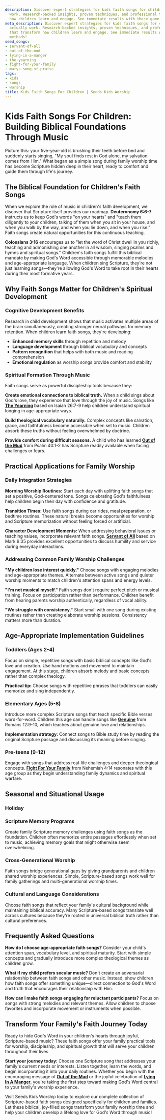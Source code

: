 ```yaml
---
description: Discover expert strategies for kids faith songs for children that actually
  work. Research-backed insights, proven techniques, and professional tips that transform
  how children learn and engage. See immediate results with these game-changing methods!
meta_description: Discover expert strategies for kids faith songs for children that
  actually work. Research-backed insights, proven techniques, and professional tips
  that transform how children learn and engage. See immediate results with these game-changing
  methods!
seed_songs:
- servant-of-all
- out-of-the-mud
- lying-in-a-manger
- the-yearning
- fight-for-your-family
- marys-song-of-praise
tags:
- kids
- songs
- worship
title: Kids Faith Songs For Children | Seeds Kids Worship
---
```

# Kids Faith Songs For Children: Building Biblical Foundations Through Music

Picture this: your five-year-old is brushing their teeth before bed and suddenly starts singing, "My soul finds rest in God alone, my salvation comes from Him." What began as a simple song during family worship time has become Scripture hidden deep in their heart, ready to comfort and guide them through life's journey.

## The Biblical Foundation for Children's Faith Songs

When we explore the role of music in children's faith development, we discover that Scripture itself provides our roadmap. **Deuteronomy 6:6-7** instructs us to keep God's words "on your hearts" and "teach them diligently to your children, talking of them when you sit in your house, and when you walk by the way, and when you lie down, and when you rise." Faith songs create natural opportunities for this continuous teaching.

**Colossians 3:16** encourages us to "let the word of Christ dwell in you richly, teaching and admonishing one another in all wisdom, singing psalms and hymns and spiritual songs." Children's faith songs fulfill this biblical mandate by making God's Word accessible through memorable melodies and age-appropriate language. When children sing Scripture, they're not just learning songs—they're allowing God's Word to take root in their hearts during their most formative years.

## Why Faith Songs Matter for Children's Spiritual Development

### Cognitive Development Benefits

Research in child development shows that music activates multiple areas of the brain simultaneously, creating stronger neural pathways for memory retention. When children learn faith songs, they're developing:

- **Enhanced memory skills** through repetition and melody
- **Language development** through biblical vocabulary and concepts
- **Pattern recognition** that helps with both music and reading comprehension
- **Emotional regulation** as worship songs provide comfort and stability

### Spiritual Formation Through Music

Faith songs serve as powerful discipleship tools because they:

**Create emotional connections to biblical truth.** When a child sings about God's love, they experience that love through the joy of music. Songs like **[The Yearning](https://seedskidsworship.com/product/the-yearning-isaiah-267-9/)** based on Isaiah 26:7-9 help children understand spiritual longing in age-appropriate ways.

**Build theological vocabulary naturally.** Complex concepts like salvation, grace, and faithfulness become accessible when set to music. Children absorb these truths without feeling overwhelmed by doctrine.

**Provide comfort during difficult seasons.** A child who has learned **[Out of the Mud](https://seedskidsworship.com/product/out-of-the-mud-psalm-401-2-3/)** from Psalm 40:1-2 has Scripture readily available when facing challenges or fears.

## Practical Applications for Family Worship

### Daily Integration Strategies

**Morning Worship Routines:** Start each day with uplifting faith songs that set a positive, God-centered tone. Songs celebrating God's faithfulness help children begin their day with confidence and gratitude.

**Transition Times:** Use faith songs during car rides, meal preparation, or bedtime routines. These natural breaks become opportunities for worship and Scripture memorization without feeling forced or artificial.

**Character Development Moments:** When addressing behavioral issues or teaching values, incorporate relevant faith songs. **[Servant of All](https://seedskidsworship.com/product/servant-of-all-mark-935/)** based on Mark 9:35 provides excellent opportunities to discuss humility and service during everyday interactions.

### Addressing Common Family Worship Challenges

**"My children lose interest quickly."** Choose songs with engaging melodies and age-appropriate themes. Alternate between active songs and quieter worship moments to match children's attention spans and energy levels.

**"I'm not musical myself."** Faith songs don't require perfect pitch or musical training. Focus on participation rather than performance. Children benefit from hearing parents worship authentically, regardless of vocal ability.

**"We struggle with consistency."** Start small with one song during existing routines rather than creating elaborate worship sessions. Consistency matters more than duration.

## Age-Appropriate Implementation Guidelines

### Toddlers (Ages 2-4)
Focus on simple, repetitive songs with basic biblical concepts like God's love and creation. Use hand motions and movement to maintain engagement. At this stage, children absorb melody and basic concepts rather than complex theology.

**Practical tip:** Choose songs with repetitive phrases that toddlers can easily memorize and sing independently.

### Elementary Ages (5-8)
Introduce more complex Scripture songs that teach specific Bible verses word-for-word. Children this age can handle songs like **[Genuine](https://seedskidsworship.com/product/genuine-romans-129-10-2/)** from Romans 12:9-10, which teaches about genuine love and relationships.

**Implementation strategy:** Connect songs to Bible study time by reading the original Scripture passage and discussing its meaning before singing.

### Pre-teens (9-12)
Engage with songs that address real-life challenges and deeper theological concepts. **[Fight For Your Family](https://seedskidsworship.com/product/fight-for-your-family-nehemiah-414/)** from Nehemiah 4:14 resonates with this age group as they begin understanding family dynamics and spiritual warfare.

## Seasonal and Situational Usage

### Holiday

### Scripture Memory Programs
Create family Scripture memory challenges using faith songs as the foundation. Children often memorize entire passages effortlessly when set to music, achieving memory goals that might otherwise seem overwhelming.

### Cross-Generational Worship
Faith songs bridge generational gaps by giving grandparents and children shared worship experiences. Simple, Scripture-based songs work well for family gatherings and multi-generational worship times.

### Cultural and Language Considerations
Choose faith songs that reflect your family's cultural background while maintaining biblical accuracy. Many Scripture-based songs translate well across cultures because they're rooted in universal biblical truth rather than cultural preferences.

## Frequently Asked Questions

**How do I choose age-appropriate faith songs?** Consider your child's attention span, vocabulary level, and spiritual maturity. Start with simple concepts and gradually introduce more complex theological themes as children grow.

**What if my child prefers secular music?** Don't create an adversarial relationship between faith songs and other music. Instead, show children how faith songs offer something unique—direct connection to God's Word and truth that encourages their relationship with Him.

**How can I make faith songs engaging for reluctant participants?** Focus on songs with strong melodies and relevant themes. Allow children to choose favorites and incorporate movement or instruments when possible.

## Transform Your Family's Faith Journey Today

Ready to hide God's Word in your children's hearts through joyful, Scripture-based music? These faith songs offer your family practical tools for worship, discipleship, and spiritual growth that will serve your children throughout their lives.

**Start your journey today:** Choose one Scripture song that addresses your family's current needs or interests. Listen together, learn the words, and begin incorporating it into your daily routines. Whether you begin with the encouraging message of **[Out of the Mud](https://seedskidsworship.com/product/out-of-the-mud-psalm-401-2-3/)** or the joyful celebration of **[Lying In A Manger](https://seedskidsworship.com/product/lying-in-a-manger-luke-215-16/)**, you're taking the first step toward making God's Word central to your family's worship experience.

Visit Seeds Kids Worship today to explore our complete collection of Scripture-based faith songs designed specifically for children and families. Let these biblical, joy-filled songs transform your family worship time and help your children develop a lifelong love for God's Word through music!

<script type="application/ld+json">
{
  "@context": "https://schema.org",
  "@type": "Article",
  "headline": "Kids Faith Songs For Children",
  "author": {
    "@type": "Organization",
    "name": "Seeds Kids Worship"
  },
  "publisher": {
    "@type": "Organization",
    "name": "Seeds Kids Worship",
    "logo": {
      "@type": "ImageObject",
      "url": "https://seedskidsworship.com/logo.png"
    }
  },
  "datePublished": "2025-09-05T11:40:36.866595",
  "dateModified": "2025-09-05T11:40:36.866615",
  "description": "Discover expert strategies for kids faith songs for children that actually work. Research-backed insights, proven techniques, and professional tips that transfo",
  "mainEntityOfPage": {
    "@type": "WebPage",
    "@id": "https://seedskidsworship.com/activities/kids-faith-songs-for-children/"
  }
}
</script>

<script type="application/ld+json">
{
  "@context": "https://schema.org",
  "@type": "Product",
  "name": "Servant of All",
  "description": "A song about serving others and being great through humility",
  "url": "https://seedskidsworship.com/product/servant-of-all-mark-935/",
  "brand": {
    "@type": "Brand",
    "name": "Seeds Kids Worship"
  },
  "category": "Children's Christian Music",
  "album": "The Power of Encouragement"
}
</script>

<script type="application/ld+json">
{
  "@context": "https://schema.org",
  "@type": "Product",
  "name": "Out of the Mud",
  "description": "Encouraging song about God lifting us out of trouble and setting our feet on solid ground from Psalm 40:1-2",
  "url": "https://seedskidsworship.com/product/out-of-the-mud-psalm-401-2-3/",
  "brand": {
    "@type": "Brand",
    "name": "Seeds Kids Worship"
  },
  "category": "Children's Christian Music",
  "album": "Seeds of Courage"
}
</script>

<script type="application/ld+json">
{
  "@context": "https://schema.org",
  "@type": "Product",
  "name": "Lying In A Manger",
  "description": "Christmas song about the shepherds finding baby Jesus lying in a manger from
